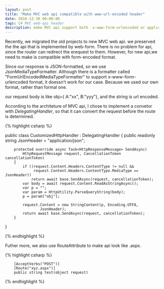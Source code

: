 ```yaml
---
layout: post
title: "Make MVC web api compatible with www-url-encoded header"
date: 2016-12-30 00:00:00
tags: C# MVC web-api header
description: make MVC api support both  x-www-form-urlencoded or application/JSON
---
```


Recently, we migrated the old projects to new MVC web api. we preserved the the api that is implemented by web-form. There is no problem for api, since the router can redirect the erequest to them. However, for new api,we need to make is compatible with form-encoded format.

Since our response is JSON-formatted, so we use JsonMediaTypeFormatter. Although there is a formatter called "FormUrlEncodedMediaTypeFormatter" to support x-www-form-urlencoded format, it doessn't work for our case. Because we used our own format, rather than formal one.

our request body is like obj={ A:"xx", B:"yyy"}, and the string is url encoded. 

According to the architeture of MVC api, I chose to implement a convetor with *DelegatingHandler*, so that it can convert the request before the route is determined.

{% highlight csharp %}

public class CustomizedHttpHandler : DelegatingHandler
{
        public readonly string JsonHeader = "application/json";

        protected override async Task<HttpResponseMessage> SendAsync(
            HttpRequestMessage request, CancellationToken cancellationToken)
        {
            if ((request.Content.Headers.ContentType != null &&
                 request.Content.Headers.ContentType.MediaType == JsonHeader))
                return await base.SendAsync(request, cancellationToken);
            var body = await request.Content.ReadAsStringAsync();
            var p = "";
            var param = HttpUtility.ParseQueryString(body);
            p = param["obj"];
            
            request.Content = new StringContent(p, Encoding.UTF8,
                    JsonHeader);
            return await base.SendAsync(request, cancellationToken);
        }

}

{% endhighlight %}

Futher more, we also use RouteAttribute to make api look like .aspx.

{% highlight csharp %}

        [AcceptVerbs("POST")]
        [Route("xyz.aspx")]
        public string test(object request)
        
{% endhighlight %}

